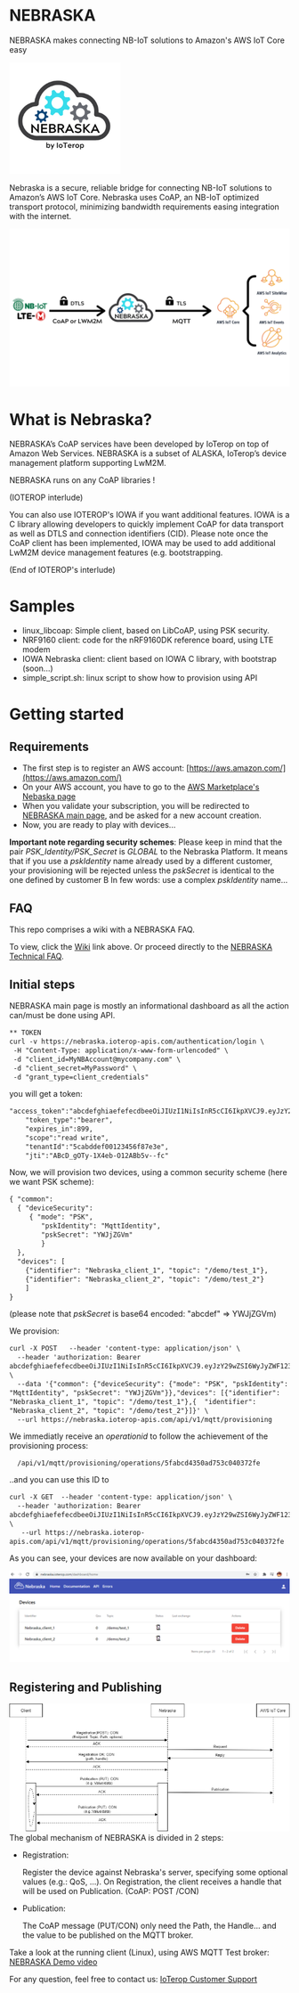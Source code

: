 # NEBRASKA
NEBRASKA makes connecting NB-IoT solutions to Amazon's AWS IoT Core easy

[![NEBRASKA Logo](.images/Nebraska_200-1.png)](https://ioterop.com/nebraska/)

Nebraska is a secure, reliable bridge for connecting NB-IoT solutions to Amazon’s AWS IoT Core. Nebraska uses CoAP, an NB-IoT optimized transport protocol, minimizing bandwidth requirements easing integration with the internet.


![NEBRASKA Flow](.images/Neb-Diagram.png)

# What is Nebraska?

NEBRASKA’s CoAP services have been developed by IoTerop on top of Amazon Web Services. NEBRASKA is a subset of ALASKA, IoTerop’s device management platform supporting LwM2M.

NEBRASKA runs on any CoAP libraries !

(IOTEROP interlude)

You can also use IOTEROP's IOWA if you want additional features. IOWA is a C library allowing developers to quickly implement CoAP for data transport as well as DTLS and connection identifiers (CID).
Please note once the CoAP client has been implemented, IOWA may be used to add additional LwM2M device management features (e.g. bootstrapping.

(End of IOTEROP's interlude)

# Samples

  * linux_libcoap: Simple client, based on LibCoAP, using PSK security.
  * NRF9160 client: code for the nRF9160DK reference board, using LTE modem
  * IOWA Nebraska client: client based on IOWA C library, with bootstrap (soon...)
  * simple_script.sh: linux script to show how to provision using API

# Getting started
## Requirements
* The first step is to register an AWS account: [https://aws.amazon.com/](https://aws.amazon.com/)
* On your AWS account, you have to go to the [AWS Marketplace's Nebaska page](https://aws.amazon.com/marketplace/pp/IoTerop-Nebraska/B08PPS33V5)
* When you validate your subscription, you will be redirected to [NEBRASKA main page](https://nebraska.ioterop.com/login), and be asked for a new account creation.
* Now, you are ready to play with devices...

**Important note regarding security schemes**:
Please keep in mind that the pair *PSK_Identity/PSK_Secret* is *GLOBAL* to the Nebraska Platform. It means that if you use a *pskIdentity* name already used by a different customer, your provisioning will be rejected unless the *pskSecret* is identical to the one defined by customer B
In few words: use a complex *pskIdentity* name...

## FAQ
This repo comprises a wiki with a NEBRASKA FAQ.

To view, click the [Wiki](https://github.com/IOTEROP/NEBRASKA/wiki) link above. Or proceed directly to the [NEBRASKA Technical FAQ](https://github.com/IOTEROP/NEBRASKA/wiki/FAQ).

## Initial steps
NEBRASKA main page is mostly an informational dashboard as all the action can/must be done using API.

 ```
 ** TOKEN
 curl -v https://nebraska.ioterop-apis.com/authentication/login \
  -H "Content-Type: application/x-www-form-urlencoded" \
  -d "client_id=MyNBAccount@mycompany.com" \
  -d "client_secret=MyPassword" \
  -d "grant_type=client_credentials"
 ```
you will get a token:
```
"access_token":"abcdefghiaefefecdbeeOiJIUzI1NiIsInR5cCI6IkpXVCJ9.eyJzY29wZSI6WyJyZWF12331124pdGUiXSwidGVuYW50SWQiOiI1ZmY0MzFkNDRiZjUzMTA5MTVmODdlM2UiLCJleHAiE2MDk4NTU1OTYsImp0aSI6IkNaaUFfZE9TeS0xUOGutzi1PMTdNazV2LS1mYyIsImNsaWVudF9pZCI6Im9ndWl0ZXJAZnJlZS5mciJ9.BmLF7l2SbO8jYhFsdNrhMwAbnCdEfGnak",
	"token_type":"bearer",
	"expires_in":899,
	"scope":"read write",
	"tenantId":"5cabddef00123456f87e3e",
	"jti":"ABcD_gOTy-1X4eb-O12ABb5v--fc"
```
Now, we will provision two devices, using a common security scheme (here we want PSK scheme):
```
{ "common":
  { "deviceSecurity":
     { "mode": "PSK",
        "pskIdentity": "MqttIdentity",
        "pskSecret": "YWJjZGVm"
        }
  },
  "devices": [
    {"identifier": "Nebraska_client_1", "topic": "/demo/test_1"},
    {"identifier": "Nebraska_client_2", "topic": "/demo/test_2"}
    ]
}
```
(please note that *pskSecret* is base64 encoded: "abcdef" => YWJjZGVm)

We provision:
```
curl -X POST   --header 'content-type: application/json' \
  --header 'authorization: Bearer abcdefghiaefefecdbeeOiJIUzI1NiIsInR5cCI6IkpXVCJ9.eyJzY29wZSI6WyJyZWF12331124pdGUiXSwidGVuYW50SWQiOiI1ZmY0MzFkNDRiZjUzMTA5MTVmODdlM2UiLCJleHAiE2MDk4NTU1OTYsImp0aSI6IkNaaUFfZE9TeS0xUOGutzi1PMTdNazV2LS1mYyIsImNsaWVudF9pZCI6Im9ndWl0ZXJAZnJlZS5mciJ9.BmLF7l2SbO8jYhFsdNrhMwAbnCdEfGnak' \
  --data '{"common": {"deviceSecurity": {"mode": "PSK", "pskIdentity": "MqttIdentity", "pskSecret": "YWJjZGVm"}},"devices": [{"identifier": "Nebraska_client_1", "topic": "/demo/test_1"},{  "identifier": "Nebraska_client_2", "topic": "/demo/test_2"}]}' \
  --url https://nebraska.ioterop-apis.com/api/v1/mqtt/provisioning
```
We immediatly receive an *operationid* to follow the achievement of the provisioning process:
```
  /api/v1/mqtt/provisioning/operations/5fabcd4350ad753c040372fe
```

..and you can use this ID to
```
curl -X GET  --header 'content-type: application/json' \
  --header 'authorization: Bearer abcdefghiaefefecdbeeOiJIUzI1NiIsInR5cCI6IkpXVCJ9.eyJzY29wZSI6WyJyZWF12331124pdGUiXSwidGVuYW50SWQiOiI1ZmY0MzFkNDRiZjUzMTA5MTVmODdlM2UiLCJleHAiE2MDk4NTU1OTYsImp0aSI6IkNaaUFfZE9TeS0xUOGutzi1PMTdNazV2LS1mYyIsImNsaWVudF9pZCI6Im9ndWl0ZXJAZnJlZS5mciJ9.BmLF7l2SbO8jYhFsdNrhMwAbnCdEfGnak' \
   --url https://nebraska.ioterop-apis.com/api/v1/mqtt/provisioning/operations/5fabcd4350ad753c040372fe
   ```

   As you can see, your devices are now available on your dashboard:

   ![NEBRASKA dashboard](.images/dashboard0.png)

## Registering and Publishing

![NEBRASKA dashboard](.images/nebraska_Diagram.png)
The global mechanism of NEBRASKA is divided in 2 steps:
* Registration:

  Register the device against Nebraska's server, specifying some optional values (e.g.: QoS, ...). On Registration, the client receives a handle that will be used on Publication. (CoAP: POST /CON)

* Publication:

  The CoAP message (PUT/CON) only need the Path, the Handle... and the value to be published on the MQTT broker.


Take a look at the running client (Linux), using AWS MQTT Test broker: [NEBRASKA Demo video](https://f.hubspotusercontent20.net/hubfs/1727672/Nebraska/Nebraska_show.mp4)

For any question, feel free to contact us: [IoTerop Customer Support](mailto://support@ioterop.com?subject=[Github_NBK]Informations)
